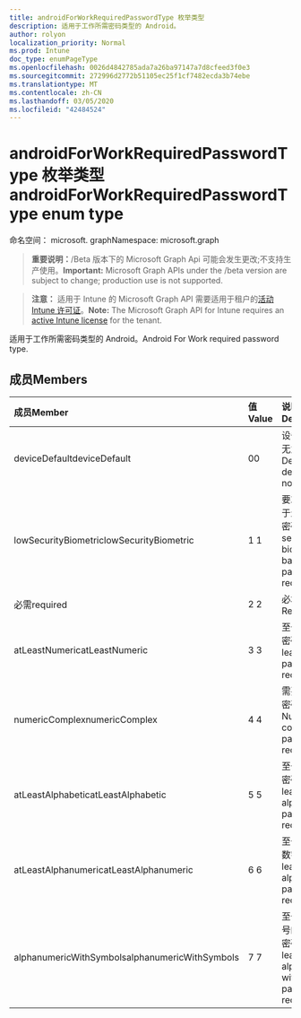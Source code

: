 ```yaml
---
title: androidForWorkRequiredPasswordType 枚举类型
description: 适用于工作所需密码类型的 Android。
author: rolyon
localization_priority: Normal
ms.prod: Intune
doc_type: enumPageType
ms.openlocfilehash: 0026d4842785ada7a26ba97147a7d8cfeed3f0e3
ms.sourcegitcommit: 272996d2772b51105ec25f1cf7482ecda3b74ebe
ms.translationtype: MT
ms.contentlocale: zh-CN
ms.lasthandoff: 03/05/2020
ms.locfileid: "42484524"
---
```

# <a name="androidforworkrequiredpasswordtype-enum-type"></a><span data-ttu-id="743d1-103">androidForWorkRequiredPasswordType 枚举类型</span><span class="sxs-lookup"><span data-stu-id="743d1-103">androidForWorkRequiredPasswordType enum type</span></span>

<span data-ttu-id="743d1-104">命名空间： microsoft. graph</span><span class="sxs-lookup"><span data-stu-id="743d1-104">Namespace: microsoft.graph</span></span>

> <span data-ttu-id="743d1-105">**重要说明：**/Beta 版本下的 Microsoft Graph Api 可能会发生更改;不支持生产使用。</span><span class="sxs-lookup"><span data-stu-id="743d1-105">**Important:** Microsoft Graph APIs under the /beta version are subject to change; production use is not supported.</span></span>

> <span data-ttu-id="743d1-106">**注意：** 适用于 Intune 的 Microsoft Graph API 需要适用于租户的[活动 Intune 许可证](https://go.microsoft.com/fwlink/?linkid=839381)。</span><span class="sxs-lookup"><span data-stu-id="743d1-106">**Note:** The Microsoft Graph API for Intune requires an [active Intune license](https://go.microsoft.com/fwlink/?linkid=839381) for the tenant.</span></span>

<span data-ttu-id="743d1-107">适用于工作所需密码类型的 Android。</span><span class="sxs-lookup"><span data-stu-id="743d1-107">Android For Work required password type.</span></span>

## <a name="members"></a><span data-ttu-id="743d1-108">成员</span><span class="sxs-lookup"><span data-stu-id="743d1-108">Members</span></span>
|<span data-ttu-id="743d1-109">成员</span><span class="sxs-lookup"><span data-stu-id="743d1-109">Member</span></span>|<span data-ttu-id="743d1-110">值</span><span class="sxs-lookup"><span data-stu-id="743d1-110">Value</span></span>|<span data-ttu-id="743d1-111">说明</span><span class="sxs-lookup"><span data-stu-id="743d1-111">Description</span></span>|
|:---|:---|:---|
|<span data-ttu-id="743d1-112">deviceDefault</span><span class="sxs-lookup"><span data-stu-id="743d1-112">deviceDefault</span></span>|<span data-ttu-id="743d1-113">0</span><span class="sxs-lookup"><span data-stu-id="743d1-113">0</span></span>|<span data-ttu-id="743d1-114">设备默认值，无意向。</span><span class="sxs-lookup"><span data-stu-id="743d1-114">Device default value, no intent.</span></span>|
|<span data-ttu-id="743d1-115">lowSecurityBiometric</span><span class="sxs-lookup"><span data-stu-id="743d1-115">lowSecurityBiometric</span></span>|<span data-ttu-id="743d1-116">1 </span><span class="sxs-lookup"><span data-stu-id="743d1-116">1</span></span>|<span data-ttu-id="743d1-117">要求低安全基于生物特征的密码。</span><span class="sxs-lookup"><span data-stu-id="743d1-117">Low security biometrics based password required.</span></span>|
|<span data-ttu-id="743d1-118">必需</span><span class="sxs-lookup"><span data-stu-id="743d1-118">required</span></span>|<span data-ttu-id="743d1-119">2 </span><span class="sxs-lookup"><span data-stu-id="743d1-119">2</span></span>|<span data-ttu-id="743d1-120">必填。</span><span class="sxs-lookup"><span data-stu-id="743d1-120">Required.</span></span>|
|<span data-ttu-id="743d1-121">atLeastNumeric</span><span class="sxs-lookup"><span data-stu-id="743d1-121">atLeastNumeric</span></span>|<span data-ttu-id="743d1-122">3 </span><span class="sxs-lookup"><span data-stu-id="743d1-122">3</span></span>|<span data-ttu-id="743d1-123">至少需要数字密码。</span><span class="sxs-lookup"><span data-stu-id="743d1-123">At least numeric password required.</span></span>|
|<span data-ttu-id="743d1-124">numericComplex</span><span class="sxs-lookup"><span data-stu-id="743d1-124">numericComplex</span></span>|<span data-ttu-id="743d1-125">4 </span><span class="sxs-lookup"><span data-stu-id="743d1-125">4</span></span>|<span data-ttu-id="743d1-126">需要数字复杂密码。</span><span class="sxs-lookup"><span data-stu-id="743d1-126">Numeric complex password required.</span></span>|
|<span data-ttu-id="743d1-127">atLeastAlphabetic</span><span class="sxs-lookup"><span data-stu-id="743d1-127">atLeastAlphabetic</span></span>|<span data-ttu-id="743d1-128">5 </span><span class="sxs-lookup"><span data-stu-id="743d1-128">5</span></span>|<span data-ttu-id="743d1-129">至少需要字母密码。</span><span class="sxs-lookup"><span data-stu-id="743d1-129">At least alphabetic password required.</span></span>|
|<span data-ttu-id="743d1-130">atLeastAlphanumeric</span><span class="sxs-lookup"><span data-stu-id="743d1-130">atLeastAlphanumeric</span></span>|<span data-ttu-id="743d1-131">6 </span><span class="sxs-lookup"><span data-stu-id="743d1-131">6</span></span>|<span data-ttu-id="743d1-132">至少需要字母数字密码。</span><span class="sxs-lookup"><span data-stu-id="743d1-132">At least alphanumeric password required.</span></span>|
|<span data-ttu-id="743d1-133">alphanumericWithSymbols</span><span class="sxs-lookup"><span data-stu-id="743d1-133">alphanumericWithSymbols</span></span>|<span data-ttu-id="743d1-134">7 </span><span class="sxs-lookup"><span data-stu-id="743d1-134">7</span></span>|<span data-ttu-id="743d1-135">至少需要带符号的字母数字密码。</span><span class="sxs-lookup"><span data-stu-id="743d1-135">At least alphanumeric with symbols password required.</span></span>|



